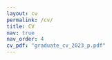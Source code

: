 ```yaml
---
layout: cv
permalink: /cv/
title: CV
nav: true
nav_order: 4
cv_pdf: "graduate_cv_2023_p.pdf"
---
```


 <div id="adobe-dc-view" style="width: 800px;"></div>
 <script src="https://documentservices.adobe.com/view-sdk/viewer.js"></script>
 <script type="text/javascript">
 	document.addEventListener("adobe_dc_view_sdk.ready", function(){ 
 		var adobeDCView = new AdobeDC.View({clientId: "73b0af45e3314cc6a2052f0b32416f04", divId: "adobe-dc-view"});
 		adobeDCView.previewFile({
 			content:{location: {url: "https://merlo.io/assets/pdf/Graduate CV - 2023 - P.pdf"}},
 			metaData:{fileName: "graduate_cv_2023_p.pdf"}
 		}, {embedMode: "IN_LINE"});
 	});
 </script>